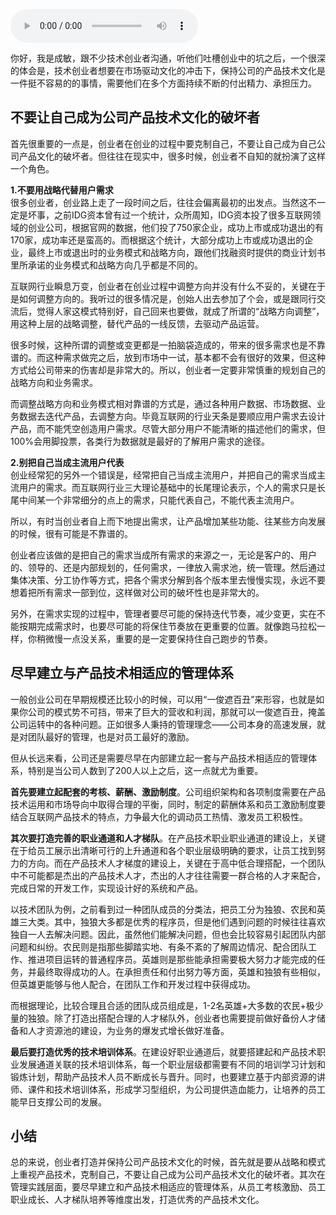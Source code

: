 <audio title="第137讲 _ 成敏：创业者不要成为自己公司产品技术文化的破坏者" src="https://static001.geekbang.org/resource/audio/6f/b5/6f6af2f7a3462ab761f4100e1f76a6b5.mp3" controls="controls"></audio> 
<p>你好，我是成敏，跟不少技术创业者沟通，听他们吐槽创业中的坑之后，一个很深的体会是，技术创业者想要在市场驱动文化的冲击下，保持公司的产品技术文化是一件挺不容易的的事情，需要他们在多个方面持续不断的付出精力、承担压力。</p><h2>不要让自己成为公司产品技术文化的破坏者</h2><p>首先很重要的一点是，创业者在创业的过程中要克制自己，不要让自己成为自己公司产品文化的破坏者。但往往在现实中，很多时候，创业者不自知的就扮演了这样一个角色。</p><p><strong>1.不要用战略代替用户需求</strong><br>
很多创业者，创业路上走了一段时间之后，往往会偏离最初的出发点。当然这不一定是坏事，之前IDG资本曾有过一个统计，众所周知，IDG资本投了很多互联网领域的创业公司，根据官网的数据，他们投了750家企业，成功上市或成功退出的有170家，成功率还是蛮高的。而根据这个统计，大部分成功上市或成功退出的企业，最终上市或退出时的业务模式和战略方向，跟他们找融资时提供的商业计划书里所承诺的业务模式和战略方向几乎都是不同的。</p><p>互联网行业瞬息万变，创业者在创业过程中调整方向并没有什么不妥的，关键在于是如何调整方向的。我听过的很多情况是，创始人出去参加了个会，或是跟同行交流后，觉得人家这模式特别好，自己回来也要做，就成了所谓的“战略方向调整”，用这种上层的战略调整，替代产品的一线反馈，去驱动产品运营。</p><!-- [[[read_end]]] --><p>很多时候，这种所谓的调整或变更都是一拍脑袋造成的，带来的很多需求也是不靠谱的。而这种需求做完之后，放到市场中一试，基本都不会有很好的效果，但这种方式给公司带来的伤害却是非常大的。所以，创业者一定要非常慎重的规划自己的战略方向和业务需求。</p><p>而调整战略方向和业务模式相对靠谱的方式是，通过各种用户数据、市场数据、业务数据去迭代产品，去调整方向。毕竟互联网的行业天条是要顺应用户需求去设计产品，而不能凭空创造用户需求。尽管大部分用户不能清晰的描述他们的需求，但100%会用脚投票，各类行为数据就是最好的了解用户需求的途径。</p><p><strong>2.别把自己当成主流用户代表</strong><br>
创业经常犯的另外一个错误是，经常把自己当成主流用户，并把自己的需求当成主流用户的需求。而互联网行业三大理论基础中的长尾理论表示，个人的需求只是长尾中间某一个非常细分的点上的需求，只能代表自己，不能代表主流用户。</p><p>所以，有时当创业者自上而下地提出需求，让产品增加某些功能、往某些方向发展的时候，很有可能是不靠谱的。</p><p>创业者应该做的是把自己的需求当成所有需求的来源之一，无论是客户的、用户的、领导的、还是内部规划的，任何需求，一律放入需求池，统一管理。然后通过集体决策、分工协作等方式，把各个需求分解到各个版本里去慢慢实现，永远不要想着把所有需求一部到位，这样做对公司的破坏性也是非常大的。</p><p>另外，在需求实现的过程中，管理者要尽可能的保持迭代节奏，减少变更，实在不能按期完成需求时，也要尽可能的将保住节奏放在更重要的位置。就像跑马拉松一样，你稍微慢一点没关系，重要的是一定要保持住自己跑步的节奏。</p><h2>尽早建立与产品技术相适应的管理体系</h2><p>一般创业公司在早期规模还比较小的时候，可以用“一俊遮百丑”来形容，也就是如果你公司的模式势不可挡，带来了巨大的营收和利润，那就可以一俊遮百丑，掩盖公司运转中的各种问题。正如很多人秉持的管理理念——公司本身的高速发展，就是对团队最好的管理，也是对员工最好的激励。</p><p>但从长远来看，公司还是需要尽早在内部建立起一套与产品技术相适应的管理体系，特别是当公司人数到了200人以上之后，这一点就尤为重要。</p><p><strong>首先要建立起配套的考核、薪酬、激励制度</strong>。公司组织架构和各项制度需要在产品技术运用和市场导向中取得合理的平衡，同时，制定的薪酬体系和员工激励制度要结合互联网产品技术的特点，力争最大化的调动员工热情、激发员工积极性。</p><p><strong>其次要打造完善的职业通道和人才梯队</strong>。在产品技术职业职业通道的建设上，关键在于给员工展示出清晰可行的上升通道和各个职业层级明确的要求，让员工找到努力的方向。而在产品技术人才梯度的建设上，关键在于高中低合理搭配，一个团队中不可能都是杰出的产品技术人才，杰出的人才往往需要一群合格的人才来配合，完成日常的开发工作，实现设计好的系统和产品。</p><p>以技术团队为例，之前看到过一种团队成员的分类法，把员工分为独狼、农民和英雄三大类。其中，独狼大多都是优秀的程序员，但是他们遇到问题的时候往往喜欢独自一人去解决问题。因此，虽然他们能解决问题，但也会比较容易引起团队内部问题和纠纷。农民则是指那些脚踏实地、有条不紊的了解周边情况、配合团队工作、推进项目运转的普通程序员。英雄则是那些能承担需要极大努力才能完成的任务，并最终取得成功的人。在承担责任和付出努力等方面，英雄和独狼有些相似，但英雄更能够与他人配合，在团队工作和开发过程中获得成功。</p><p>而根据理论，比较合理且合适的团队成员组成是，1-2名英雄+大多数的农民+极少量的独狼。除了打造出搭配合理的人才梯队外，创业者也需要提前做好备份人才储备和人才资源池的建设，为业务的爆发式增长做好准备。</p><p><strong>最后要打造优秀的技术培训体系</strong>。在建设好职业通道后，就要搭建起和产品技术职业发展通道关联的技术培训体系，每一个职业层级都需要有不同的培训学习计划和锻炼计划，帮助产品技术人员不断成长与晋升。同时，也要建立基于内部资源的讲师、课件和技术培训体系，形成学习型组织，为公司提供造血能力，让培养的员工能早日支撑公司的发展。</p><h2>小结</h2><p>总的来说，创业者打造并保持公司产品技术文化的时候，首先就是要从战略和模式上重视产品技术，克制自己，不要让自己成为公司产品技术文化的破坏者。其次在管理实践层面，要尽早建立和产品技术相适应的管理体系，从员工考核激励、员工职业成长、人才梯队培养等维度出发，打造优秀的产品技术文化。</p><p></p>